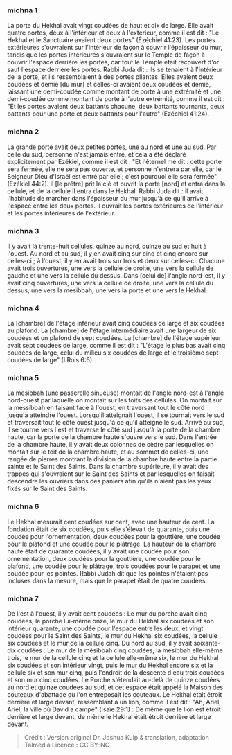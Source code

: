 
### michna 1
La porte du Hekhal avait vingt coudées de haut et dix de large. Elle avait quatre portes, deux à l'intérieur et deux à l'extérieur, comme il est dit : "Le Hekhal et le Sanctuaire avaient deux portes" (Ézéchiel 41:23). Les portes extérieures s'ouvraient sur l'intérieur de façon à couvrir l'épaisseur du mur, tandis que les portes intérieures s'ouvraient sur le Temple de façon à couvrir l'espace derrière les portes, car tout le Temple était recouvert d'or sauf l'espace derrière les portes. Rabbi Juda dit : ils se tenaient à l'intérieur de la porte, et ils ressemblaient à des portes pliantes. Elles avaient deux coudées et demie [du mur] et celles-ci avaient deux coudées et demie, laissant une demi-coudée comme montant de porte à une extrémité et une demi-coudée comme montant de porte à l'autre extrémité, comme il est dit : "Et les portes avaient deux battants chacune, deux battants tournants, deux battants pour une porte et deux battants pour l'autre" (Ezéchiel 41:24).

### michna 2
La grande porte avait deux petites portes, une au nord et une au sud. Par celle du sud, personne n'est jamais entré, et cela a été déclaré explicitement par Ezékiel, comme il est dit : "Et l'èternel me dit : cette porte sera fermée, elle ne sera pas ouverte, et personne n'entrera par elle, car le Seigneur Dieu d'Israël est entré par elle ; c'est pourquoi elle sera fermée"(Ezékiel 44:2). Il [le prêtre] prit la clé et ouvrit la porte [nord] et entra dans la cellule, et de la cellule il entra dans le Hekhal. Rabbi Juda dit : il avait l'habitude de marcher dans l'épaisseur du mur jusqu'à ce qu'il arrive à l'espace entre les deux portes. Il ouvrait les portes extérieures de l'intérieur et les portes intérieures de l'extérieur.

### michna 3
Il y avait là trente-huit cellules, quinze au nord, quinze au sud et huit à l'ouest. Au nord et au sud, il y en avait cinq sur cinq et cinq encore sur celles-ci ; à l'ouest, il y en avait trois sur trois et deux sur celles-ci. Chacune avait trois ouvertures, une vers la cellule de droite, une vers la cellule de gauche et une vers la cellule du dessus. Dans [celui de] l'angle nord-est, il y avait cinq ouvertures, une vers la cellule de droite, une vers la cellule du dessus, une vers la mesibbah, une vers la porte et une vers le Hekhal.

### michna 4
La [chambre] de l'étage inférieur avait cinq coudées de large et six coudées au plafond. La [chambre] de l'étage intermédiaire avait une largeur de six coudées et un plafond de sept coudées. La [chambre] de l'étage supérieur avait sept coudées de large, comme il est dit : "L'étage le plus bas avait cinq coudées de large, celui du milieu six coudées de large et le troisième sept coudées de large" (I Rois 6:6).

### michna 5
La mesibbah (une passerelle sinueuse) montait de l'angle nord-est à l'angle nord-ouest par laquelle on montait sur les toits des cellules. On montait sur la messibbah en faisant face à l'ouest, en traversant tout le côté nord jusqu'à atteindre l'ouest. Lorsqu'il atteignait l'ouest, il se tournait vers le sud et traversait tout le côté ouest jusqu'à ce qu'il atteigne le sud. Arrivé au sud, il se tourne vers l'est et traverse le côté sud jusqu'à la porte de la chambre haute, car la porte de la chambre haute s'ouvre vers le sud. Dans l'entrée de la chambre haute, il y avait deux colonnes de cèdre par lesquelles on montait sur le toit de la chambre haute, et au sommet de celles-ci, une rangée de pierres montrant la division de la chambre haute entre la partie sainte et le Saint des Saints. Dans la chambre supérieure, il y avait des trappes qui s'ouvraient sur le Saint des Saints et par lesquelles on faisait descendre les ouvriers dans des paniers afin qu'ils n'aient pas les yeux fixés sur le Saint des Saints.

### michna 6
Le Hekhal mesurait cent coudées sur cent, avec une hauteur de cent. La fondation était de six coudées, puis elle s'élevait de quarante, puis une coudée pour l'ornementation, deux coudées pour la gouttière, une coudée pour le plafond et une coudée pour le plâtrage. La hauteur de la chambre haute était de quarante coudées, il y avait une coudée pour son ornementation, deux coudées pour la gouttière, une coudée pour le plafond, une coudée pour le plâtrage, trois coudées pour le parapet et une coudée pour les pointes. Rabbi Judah dit que les pointes n'étaient pas incluses dans la mesure, mais que le parapet était de quatre coudées.

### michna 7
De l'est à l'ouest, il y avait cent coudées : Le mur du porche avait cinq coudées, le porche lui-même onze, le mur du Hekhal six coudées et son intérieur quarante, une coudée pour l'espace entre les deux, et vingt coudées pour le Saint des Saints, le mur du Hekhal six coudées, la cellule six coudées et le mur de la cellule cinq. Du nord au sud, il y avait soixante-dix coudées : Le mur de la mésibbah cinq coudées, la mésibbah elle-même trois, le mur de la cellule cinq et la cellule elle-même six, le mur du Hekhal six coudées et son intérieur vingt, puis le mur du Hekhal encore six et la cellule six et son mur cinq, puis l'endroit de la descente d'eau trois coudées et son mur cinq coudées. Le Porche s'étendait au-delà de quinze coudées au nord et quinze coudées au sud, et cet espace était appelé la Maison des couteaux d'abattage où l'on entreposait les couteaux. Le Hekhal était étroit derrière et large devant, ressemblant à un lion, comme il est dit : "Ah, Ariel, Ariel, la ville où David a campé" (Isaïe 29:1) : De même que le lion est étroit derrière et large devant, de même le Hekhal était étroit derrière et large devant.

>Crédit : Version original Dr. Joshua Kulp & translation, adaptation Talmedia
>Licence : CC BY-NC